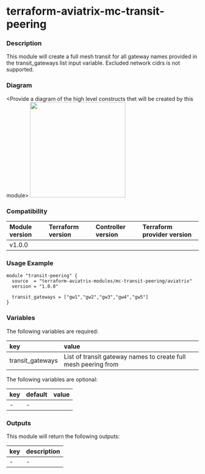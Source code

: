 # terraform-aviatrix-mc-transit-peering

### Description
This module will create a full mesh transit for all gateway names provided in the transit_gateways list input variable. Excluded network cidrs is not supported.

### Diagram
\<Provide a diagram of the high level constructs thet will be created by this module>
<img src="<IMG URL>"  height="250">

### Compatibility
Module version | Terraform version | Controller version | Terraform provider version
:--- | :--- | :--- | :---
v1.0.0 | | |

### Usage Example
```
module "transit-peering" {
  source  = "terraform-aviatrix-modules/mc-transit-peering/aviatrix"
  version = "1.0.0"

  transit_gateways = ["gw1","gw2","gw3","gw4","gw5"]
}
```

### Variables
The following variables are required:

key | value
:--- | :---
transit_gateways | List of transit gateway names to create full mesh peering from

The following variables are optional:

key | default | value 
:---|:---|:---
\- | -

### Outputs
This module will return the following outputs:

key | description
:---|:---
\- | -
